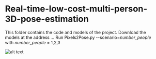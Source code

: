# Real-time-low-cost-multi-person-3D-pose-estimation
This folder contains the code and models of the project. 
Download the models at the address ...
Run Pixels2Pose.py --scenario=*number_people* with *number_people* = 1,2,3 


![alt text](https://github.com/HWQuantum/Real-time-low-cost-multi-person-3D-pose-estimation/figure_1people.jpg)
